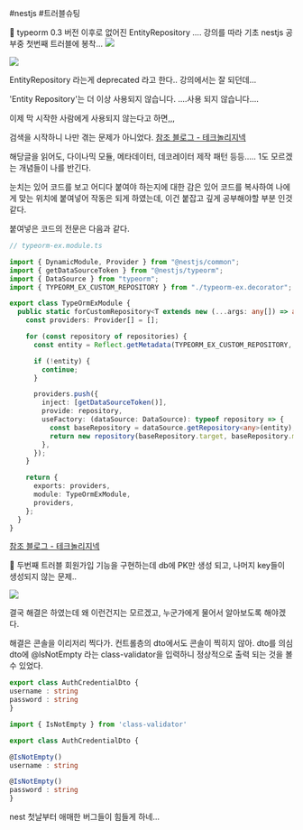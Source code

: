 
#nestjs #트러블슈팅

🚨 typeorm 0.3 버전 이후로 없어진 EntityRepository ....
	강의를 따라 기초 nestjs 공부중 첫번째 트러블에 봉착...
	![](https://i.imgur.com/TkEtwvk.png)

![](https://i.imgur.com/k8j6KmS.png)

EntityRepository 라는게 deprecated 라고 한다.. 
강의에서는 잘 되던데...
  
'Entity Repository'는 더 이상 사용되지 않습니다. ....사용 되지 않습니다....

이제 막 시작한 사람에게 사용되지 않는다고 하면,,,

검색을 시작하니 나만 겪는 문제가 아니었다.
[참조 블로그 - 테크놀리지넥](https://velog.io/@pk3669/typeorm-0.3.x-EntityRepository-%EB%8F%8C%EB%A0%A4%EC%A4%98)

해당글을 읽어도, 다이나믹 모듈, 메타데이터, 데코레이터 제작 패턴 등등.....
1도 모르겠는 개념들이 나를 반긴다.

눈치는 있어 코드를 보고 어디다 붙여야 하는지에 대한 감은 있어 코드를 복사하여 나에게 맞는 위치에 붙여넣어 작동은 되게 하였는데, 이건 붙잡고 깊게 공부해야할 부분 인것 같다.

붙여넣은 코드의 전문은 다음과 같다.

```ts
// typeorm-ex.module.ts

import { DynamicModule, Provider } from "@nestjs/common";
import { getDataSourceToken } from "@nestjs/typeorm";
import { DataSource } from "typeorm";
import { TYPEORM_EX_CUSTOM_REPOSITORY } from "./typeorm-ex.decorator";

export class TypeOrmExModule {
  public static forCustomRepository<T extends new (...args: any[]) => any>(repositories: T[]): DynamicModule {
    const providers: Provider[] = [];

    for (const repository of repositories) {
      const entity = Reflect.getMetadata(TYPEORM_EX_CUSTOM_REPOSITORY, repository);

      if (!entity) {
        continue;
      }

      providers.push({
        inject: [getDataSourceToken()],
        provide: repository,
        useFactory: (dataSource: DataSource): typeof repository => {
          const baseRepository = dataSource.getRepository<any>(entity);
          return new repository(baseRepository.target, baseRepository.manager, baseRepository.queryRunner);
        },
      });
    }

    return {
      exports: providers,
      module: TypeOrmExModule,
      providers,
    };
  }
}
```
[참조 블로그 - 테크놀리지넥](https://velog.io/@pk3669/typeorm-0.3.x-EntityRepository-%EB%8F%8C%EB%A0%A4%EC%A4%98)

🚨 두번째 트러블 
	회원가입 기능을 구현하는데 db에 PK만 생성 되고, 나머지 key들이 생성되지 않는 문제..
	
![](https://i.imgur.com/5blF9n8.png)

결국 해결은 하였는데 왜 이런건지는 모르겠고, 누군가에게 물어서 알아보도록 해야겠다.

해결은 콘솔을 이리저리 찍다가. 컨트롤층의 dto에서도 콘솔이 찍히지 않아.
dto를 의심 dto에 @IsNotEmpty 라는 class-validator을 입력하니 정상적으로 출력 되는 것을 볼 수 있었다.

```ts
export class AuthCredentialDto {
username : string
password : string
}
```

```ts
import { IsNotEmpty } from 'class-validator'

export class AuthCredentialDto {

@IsNotEmpty()
username : string

@IsNotEmpty()
password : string
}
```

nest 첫날부터 애매한 버그들이 힘들게 하네...